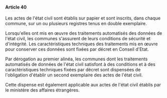 #### Article 40

Les actes de l'état civil sont établis sur papier et sont inscrits, dans chaque commune, sur un ou plusieurs registres tenus en double exemplaire.

Lorsqu'elles ont mis en œuvre des traitements automatisés des données de l'état civil, les communes s'assurent de leurs conditions de sécurité et d'intégrité. Les caractéristiques techniques des traitements mis en œuvre pour conserver ces données sont fixées par décret en Conseil d'Etat.

Par dérogation au premier alinéa, les communes dont les traitements automatisés de données de l'état civil satisfont à des conditions et à des caractéristiques techniques fixées par décret sont dispensées de l'obligation d'établir un second exemplaire des actes de l'état civil.

Cette dispense est également applicable aux actes de l'état civil établis par le ministère des affaires étrangères.

